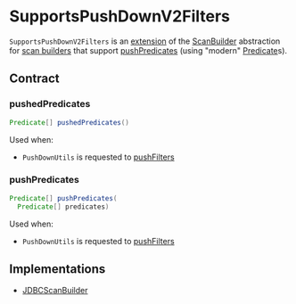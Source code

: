 # SupportsPushDownV2Filters

`SupportsPushDownV2Filters` is an [extension](#contract) of the [ScanBuilder](ScanBuilder.md) abstraction for [scan builders](#implementations) that support [pushPredicates](#pushPredicates) (using "modern" [Predicate](Predicate.md)s).

## Contract

### <span id="pushedPredicates"> pushedPredicates

```java
Predicate[] pushedPredicates()
```

Used when:

* `PushDownUtils` is requested to [pushFilters](../PushDownUtils.md#pushFilters)

### <span id="pushPredicates"> pushPredicates

```java
Predicate[] pushPredicates(
  Predicate[] predicates)
```

Used when:

* `PushDownUtils` is requested to [pushFilters](../PushDownUtils.md#pushFilters)

## Implementations

* [JDBCScanBuilder](../datasources/jdbc/JDBCScanBuilder.md)
